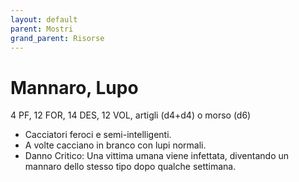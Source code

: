 ```yaml
---
layout: default
parent: Mostri
grand_parent: Risorse
---
```


# Mannaro, Lupo

4 PF, 12 FOR, 14 DES, 12 VOL, artigli (d4+d4) o morso (d6)

- Cacciatori feroci e semi-intelligenti.
- A volte cacciano in branco con lupi normali.
- Danno Critico: Una vittima umana viene infettata, diventando un mannaro dello stesso tipo dopo qualche settimana.